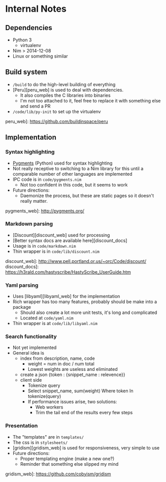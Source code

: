# Internal Notes

## Dependencies
  - Python 3
    - virtualenv
  - Nim > 2014-12-08
  - Linux or something similar

## Build system
  - `/build` to do the high-level building of everything
  - [Peru][peru_web] is used to deal with dependencies.
    - It also compiles the C libraries into binaries
    - I'm not too attached to it, feel free to replace it with something else and
      send a PR
  - `/code/lib/py-init` to set up the virtualenv

peru_web]: https://github.com/buildinspace/peru

## Implementation

### Syntax highlighting
  - [Pygments](pygments_web) (Python) used for syntax highlighting
  - Not really receptive to switching to a Nim library for this until a
    comparable number of other languages are implemented
  - IPC code is in `code/pygments.nim`
    - Not too confident in this code, but it seems to work
  - Future directions:
    - Daemonize the process, but these are static pages so it doesn't really
      matter.

pygments_web]: http://pygments.org/

### Markdown parsing
  - [Discount][discount_web] used for processing
  - [Better syntax docs are available here][discount_docs]
  - Usage is in `code/markdown.nim`
  - Thin wrapper is in `code/lib/discount.nim`

discount_web]: http://www.pell.portland.or.us/~orc/Code/discount/
discount_docs]: https://h3rald.com/hastyscribe/HastyScribe_UserGuide.htm

### Yaml parsing
  - Uses [libyaml][libyaml_web] for the implementation
  - Rich wrapper has too many features, probably should be make into a package
    - Should also create a lot more unit tests, it's long and complicated
    - Located at `code/yaml.nim`
  - Thin wrapper is at `code/lib/libyaml.nim`

### Search functionality
  - Not yet implemented
  - General idea is
    - index from description, name, code
      - weight = num in doc / num total
      - Lowest weights are useless and eliminated
    - create a json {token : {snippet_name : relevence}}
    - client side
      - Tokenize query
      - Select snippet_name, sum(weight) Where token In tokenize(query)
      - If performance issues arise, two solutions:
        - Web workers
        - Trim the tail end of the results every few steps

### Presentation
  - The "templates" are in `templates/`
  - The css is in `stylesheets/`
  - [gridism][gridism_web] is used for responsiveness, very simple to use
  - Future directions:
    - Proper templating engine (make a new one?)
    - Reminder that something else slipped my mind

gridism_web]: https://github.com/cobyism/gridism

